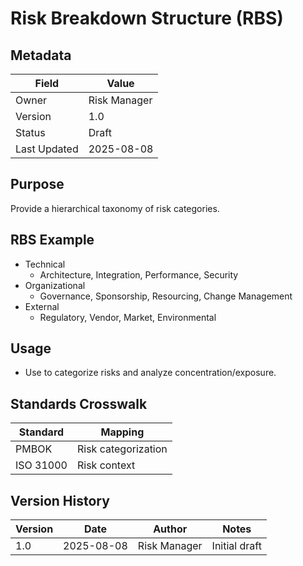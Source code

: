 # Risk Breakdown Structure (RBS)

## Metadata
| Field | Value |
|---|---|
| Owner | Risk Manager |
| Version | 1.0 |
| Status | Draft |
| Last Updated | 2025-08-08 |

## Purpose
Provide a hierarchical taxonomy of risk categories.

## RBS Example
- Technical
  - Architecture, Integration, Performance, Security
- Organizational
  - Governance, Sponsorship, Resourcing, Change Management
- External
  - Regulatory, Vendor, Market, Environmental

## Usage
- Use to categorize risks and analyze concentration/exposure.

## Standards Crosswalk
| Standard | Mapping |
|---|---|
| PMBOK | Risk categorization |
| ISO 31000 | Risk context |

## Version History
| Version | Date | Author | Notes |
|---|---|---|---|
| 1.0 | 2025-08-08 | Risk Manager | Initial draft |
